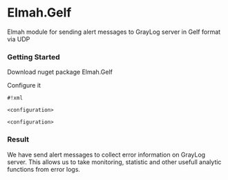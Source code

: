 # Elmah.Gelf #

Elmah module for sending alert messages to GrayLog server in Gelf format via UDP


### Getting Started ###

Download nuget package Elmah.Gelf

Configure it
```
#!xml

<configuration>
 
<configuration>
```

### Result
We have send alert messages to collect error information on GrayLog server. 
This allows us to take monitoring, statistic and other usefull analytic functions from error logs.